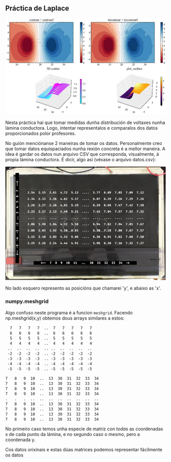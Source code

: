 ## Práctica de Laplace
![4 graficas da practica de Laplace feitas de forma distinta](imaxes/graficas.jpg)

Nesta práctica hai que tomar medidas dunha distribución de voltaxes nunha lámina 
conductora. Logo, intentar representalos e comparalos dos datos proporcionados
polor profesores. 

No guión menciónanse 2 maneiras de tomar os datos. Personalmente creo que tomar
datos equispaciados nunha rexión concreta é a mellor maneira. A idea é gardar
os datos nun arquivo CSV que corresponda, visualmente, á propia lámina
conductora. É dicir, algo así (véxase o arquivo datos.csv):

![lámina cos datos dos voltaxes](imaxes/lamina.jpg)

No lado esquero represento as posicións que chamarei 'y', e abaixo as 'x'.

### numpy.meshgrid
Algo confuso neste programa é a funcion `meshgrid`. Facendo np.meshgrid(x,y) obtemos
dous arrays similares a estos:

```
  7   7   7   7  ..  7   7   7   7   7  
  6   6   6   6  ..  6   6   6   6   6  
  5   5   5   5  ..  5   5   5   5   5  
  4   4   4   4  ..  4   4   4   4   4  
 ..  ..  ..  ..  .. ..  ..  ..  ..  ..  
 -2  -2  -2  -2  .. -2  -2  -2  -2  -2  
 -3  -3  -3  -3  .. -3  -3  -3  -3  -3  
 -4  -4  -4  -4  .. -4  -4  -4  -4  -4  
 -5  -5  -5  -5  .. -5  -5  -5  -5  -5  
```

```
7   8   9  10  ..  13  30  31  32  33  34
7   8   9  10  ..  13  30  31  32  33  34
7   8   9  10  ..  13  30  31  32  33  34
7   8   9  10  ..  13  30  31  32  33  34
.   .   .  ..  ..  ..  ..  ..  ..  ..  ..
7   8   9  10  ..  13  30  31  32  33  34
7   8   9  10  ..  13  30  31  32  33  34
7   8   9  10  ..  13  30  31  32  33  34
7   8   9  10  ..  13  30  31  32  33  34
```

No primeiro caso temos unha especie de matriz con _todas_ as coordenadas x de cada punto
da lámina, e no segundo caso o mesmo, pero a coordenada y.

Cos datos orixinais e estas dúas matrices podemos representar fácilmente os datos
